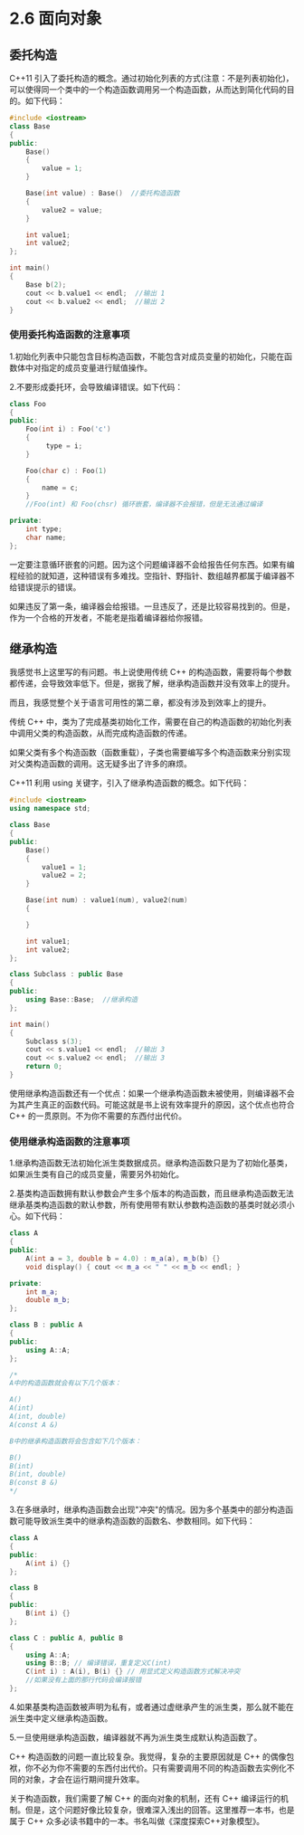 # 2.6 面向对象

## 委托构造

C++11 引入了委托构造的概念。通过初始化列表的方式(注意：不是列表初始化)，可以使得同一个类中的一个构造函数调用另一个构造函数，从而达到简化代码的目的。如下代码：

```C++
#include <iostream>
class Base
{
public:
    Base()
    {
        value = 1;
    }

    Base(int value) : Base()  //委托构造函数
    {
        value2 = value;
    }

    int value1;
    int value2;
};

int main()
{
    Base b(2);
    cout << b.value1 << endl;  //输出 1
    cout << b.value2 << endl;  //输出 2
}
```

### 使用委托构造函数的注意事项

1.初始化列表中只能包含目标构造函数，不能包含对成员变量的初始化，只能在函数体中对指定的成员变量进行赋值操作。

2.不要形成委托环，会导致编译错误。如下代码：

```C++
class Foo
{
public:
    Foo(int i) : Foo('c')
    {
         type = i; 
    }

    Foo(char c) : Foo(1) 
    { 
        name = c; 
    }
    //Foo(int) 和 Foo(chsr) 循环嵌套，编译器不会报错，但是无法通过编译

private:
    int type;
    char name;
};

```

一定要注意循环嵌套的问题。因为这个问题编译器不会给报告任何东西。如果有编程经验的就知道，这种错误有多难找。空指针、野指针、数组越界都属于编译器不给错误提示的错误。

如果违反了第一条，编译器会给报错。一旦违反了，还是比较容易找到的。但是，作为一个合格的开发者，不能老是指着编译器给你报错。

## 继承构造

我感觉书上这里写的有问题。书上说使用传统 C++ 的构造函数，需要将每个参数都传递，会导致效率低下。但是，据我了解，继承构造函数并没有效率上的提升。

而且，我感觉整个关于语言可用性的第二章，都没有涉及到效率上的提升。

传统 C++ 中，类为了完成基类初始化工作，需要在自己的构造函数的初始化列表中调用父类的构造函数，从而完成构造函数的传递。

如果父类有多个构造函数（函数重载），子类也需要编写多个构造函数来分别实现对父类构造函数的调用。这无疑多出了许多的麻烦。

C++11 利用 using 关键字，引入了继承构造函数的概念。如下代码：

```C++
#include <iostream>
using namespace std;

class Base
{
public:
    Base()
    {
        value1 = 1;
        value2 = 2;
    }

    Base(int num) : value1(num), value2(num)
    {

    }

    int value1;
    int value2;
};

class Subclass : public Base
{
public:
    using Base::Base;  //继承构造
};

int main()
{
    Subclass s(3);
    cout << s.value1 << endl;  //输出 3
    cout << s.value2 << endl;  //输出 3
    return 0;
}
```

使用继承构造函数还有一个优点：如果一个继承构造函数未被使用，则编译器不会为其产生真正的函数代码。可能这就是书上说有效率提升的原因，这个优点也符合 C++ 的一贯原则。不为你不需要的东西付出代价。

### 使用继承构造函数的注意事项

1.继承构造函数无法初始化派生类数据成员。继承构造函数只是为了初始化基类，如果派生类有自己的成员变量，需要另外初始化。

2.基类构造函数拥有默认参数会产生多个版本的构造函数，而且继承构造函数无法继承基类构造函数的默认参数，所有使用带有默认参数构造函数的基类时就必须小心。如下代码：

```C++
class A
{
public:
    A(int a = 3, double b = 4.0) : m_a(a), m_b(b) {}
    void display() { cout << m_a << " " << m_b << endl; }

private:
    int m_a;
    double m_b;
};

class B : public A
{
public:
    using A::A;
};

/*
A中的构造函数就会有以下几个版本：

A()
A(int)
A(int, double)
A(const A &)

B中的继承构造函数将会包含如下几个版本：

B()
B(int)
B(int, double)
B(const B &)
*/
```

3.在多继承时，继承构造函数会出现"冲突"的情况。因为多个基类中的部分构造函数可能导致派生类中的继承构造函数的函数名、参数相同。如下代码：

```C++
class A
{
public:
    A(int i) {}
};

class B
{
public:
    B(int i) {}
};

class C : public A, public B
{
    using A::A;
    using B::B; // 编译错误，重复定义C(int)
    C(int i) : A(i), B(i) {} // 用显式定义构造函数方式解决冲突
    //如果没有上面的那行代码会编译报错
};
```

4.如果基类构造函数被声明为私有，或者通过虚继承产生的派生类，那么就不能在派生类中定义继承构造函数。

5.一旦使用继承构造函数，编译器就不再为派生类生成默认构造函数了。

C++ 构造函数的问题一直比较复杂。我觉得，复杂的主要原因就是 C++ 的偶像包袱，你不必为你不需要的东西付出代价。只有需要调用不同的构造函数去实例化不同的对象，才会在运行期间提升效率。

关于构造函数，我们需要了解 C++ 的面向对象的机制，还有 C++ 编译运行的机制。但是，这个问题好像比较复杂，很难深入浅出的回答。这里推荐一本书，也是属于 C++ 众多必读书籍中的一本。书名叫做《深度探索C++对象模型》。
